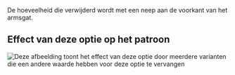 De hoeveelheid die verwijderd wordt met een neep aan de voorkant van het armsgat.

## Effect van deze optie op het patroon

![Deze afbeelding toont het effect van deze optie door meerdere varianten die een andere waarde hebben voor deze optie te vervangen](breanna_frontscyedart_sample.svg "Effect van deze optie op het patroon")

